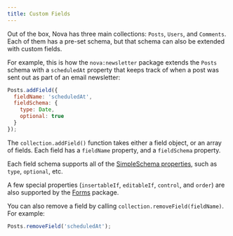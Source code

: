 ```yaml
---
title: Custom Fields
---
```


Out of the box, Nova has three main collections: `Posts`, `Users`, and `Comments`. Each of them has a pre-set schema, but that schema can also be extended with custom fields.

For example, this is how the `nova:newsletter` package extends the `Posts` schema with a `scheduledAt` property that keeps track of when a post was sent out as part of an email newsletter:

```js
Posts.addField({
  fieldName: 'scheduledAt',
  fieldSchema: {
    type: Date,
    optional: true
  }
});
```

The `collection.addField()` function takes either a field object, or an array of fields. Each field has a `fieldName` property, and a `fieldSchema` property.

Each field schema supports all of the [SimpleSchema properties](https://github.com/aldeed/meteor-simple-schema#schema-rules), such as `type`, `optional`, etc.

A few special properties (`insertableIf`, `editableIf`, `control`, and `order`) are also supported by the [Forms](forms.html) package.

You can also remove a field by calling `collection.removeField(fieldName)`. For example:

```js
Posts.removeField('scheduledAt');
```

